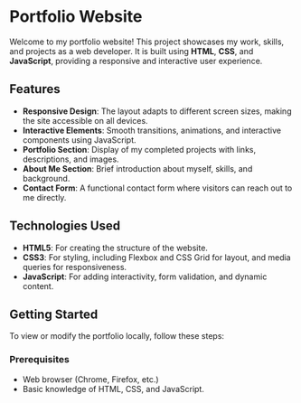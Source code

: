# Portfolio Website

Welcome to my portfolio website! This project showcases my work, skills, and projects as a web developer. It is built using **HTML**, **CSS**, and **JavaScript**, providing a responsive and interactive user experience.

## Features

- **Responsive Design**: The layout adapts to different screen sizes, making the site accessible on all devices.
- **Interactive Elements**: Smooth transitions, animations, and interactive components using JavaScript.
- **Portfolio Section**: Display of my completed projects with links, descriptions, and images.
- **About Me Section**: Brief introduction about myself, skills, and background.
- **Contact Form**: A functional contact form where visitors can reach out to me directly.

## Technologies Used

- **HTML5**: For creating the structure of the website.
- **CSS3**: For styling, including Flexbox and CSS Grid for layout, and media queries for responsiveness.
- **JavaScript**: For adding interactivity, form validation, and dynamic content.

## Getting Started

To view or modify the portfolio locally, follow these steps:

### Prerequisites

- Web browser (Chrome, Firefox, etc.)
- Basic knowledge of HTML, CSS, and JavaScript.

